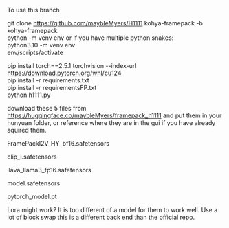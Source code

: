 To use this branch  

git clone https://github.com/maybleMyers/H1111 kohya-framepack -b kohya-framepack  
python -m venv env  or if you have multiple python snakes:  
python3.10 -m venv env   
env/scripts/activate  

pip install torch==2.5.1 torchvision --index-url https://download.pytorch.org/whl/cu124  
pip install -r requirements.txt  
pip install -r requirementsFP.txt  
python h1111.py  

download these 5 files from https://huggingface.co/maybleMyers/framepack_h1111 and put them in your hunyuan folder, or reference where they are in the gui if you have already aquired them.  

FramePackI2V_HY_bf16.safetensors  

clip_l.safetensors  

llava_llama3_fp16.safetensors  

model.safetensors  

pytorch_model.pt  

Lora might work? It is too different of a model for them to work well.  Use a lot of block swap this is a different back end than the official repo.   